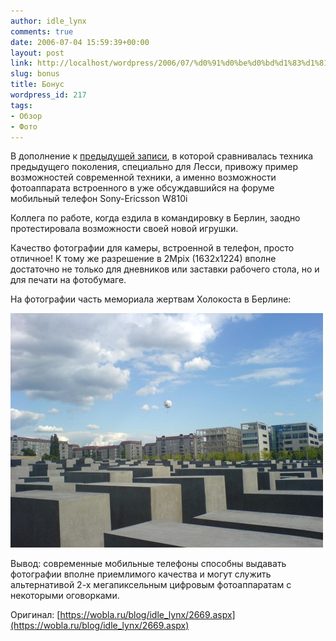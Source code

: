 ```yaml
---
author: idle_lynx
comments: true
date: 2006-07-04 15:59:39+00:00
layout: post
link: http://localhost/wordpress/2006/07/%d0%91%d0%be%d0%bd%d1%83%d1%81/
slug: bonus
title: Бонус
wordpress_id: 217
tags:
- Обзор
- Фото
---
```


В дополнение к [предыдущей записи](2006/07/camera-vs-cellphone), в которой сравнивалась техника предыдущего поколения, специально для Лесси, привожу пример возможностей современной техники, а именно возможности фотоаппарата встроенного в уже обсуждавшийся на форуме мобильный телефон Sony-Ericsson W810i

Коллега по работе, когда ездила в командировку в Берлин, заодно протестировала возможности своей новой игрушки.

Качество фотографии для камеры, встроенной в телефон, просто отличное! К тому же разрешение в 2Mpix (1632x1224) вполне достаточно не только для дневников или заставки рабочего стола, но и для печати на фотобумаге.

На фотографии часть мемориала жертвам Холокоста в Берлине:

![Sample - Sony-Ericsson W810i](images/2007/05/d7ac083b-b66c-4f71-bfed-8e6dfd98b8ca.jpg)

Вывод: современные мобильные телефоны способны выдавать фотографии вполне приемлимого качества и могут служить альтернативой 2-х мегапиксельным цифровым фотоаппаратам с некоторыми оговорками.

Оригинал: [https://wobla.ru/blog/idle_lynx/2669.aspx](https://wobla.ru/blog/idle_lynx/2669.aspx)
